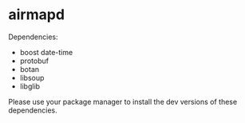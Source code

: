 # airmapd

Dependencies:
  * boost date-time
  * protobuf
  * botan
  * libsoup
  * libglib

Please use your package manager to install the dev versions of these dependencies.
